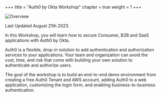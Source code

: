 +++
title = "Auth0 by Okta Workshop"
chapter = true
weight = 1
+++

![Overview](images/auth0_by_okta_logo.png)

Last Updated August 21th 2023.

In this Workshop, you will learn how to secure Consumer, B2B and SaaS applications with Auth0 by Okta.

Auth0 is a flexible, drop-in solution to add authentication and authorization services to your applications. Your team and organization can avoid the cost, time, and risk that come with building your own solution to authenticate and authorize users.

The goal of the workshop is to build an end-to-end demo environment from creating a free Auth0 Tenant and AWS account, adding Auth0 to a web application, customizing the login form, and enabling business-to-business authentication.
